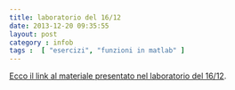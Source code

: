 ```yaml
---
title: laboratorio del 16/12
date: 2013-12-20 09:35:55 
layout: post
category : infob 
tags :  [ "esercizi", "funzioni in matlab" ] 
---
```



[Ecco il link al materiale presentato nel laboratorio del 16/12](http://www.vittoriozaccaria.net/deposit/EsLab5Soluzioni.pdf).
 
 
